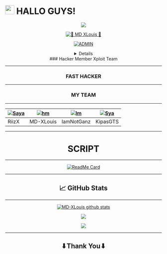 # <img src="https://github.com/TheDudeThatCode/TheDudeThatCode/blob/master/Assets/Hi.gif" width="29px"> HALLO GUYS!
<p align="center">
<img src="https://user-images.githubusercontent.com/MR-X-WHITEJUNIOR/https://www.wallpaperbetter.com/wallpaper/637/464/851/gameglobe-action-adventure-2K-wallpaper.jpg"
  </p>
<br>
<p align="center">
 <a href="#"><img title="🐊 MD XLouis 🐊" src="https://img.shields.io/badge/MD X Louis-green?colorA=%23ff0000&colorB=%23017e40&style=for-the-badge"></a>
</p>
<p align="center">
<a href="https://github.com/MD-XLouis"><img title="ADMIN" src="https://img.shields.io/badge/AUTHOR-MD XLouis-blue.svg?style=for-the-badge&logo=github"></a>
</p>
<div align="center">
<details>
  
  
  >Slow Or Fast Respons
  
  >VIRTEX Is My Dairy
  
  >Hacker Or Hacker War
  
  </details>
### Hacker Member Xploit Team

--------

### FAST HACKER 
--------
### MY TEAM
---------

| [![Saya](https://github.com/Riizx.png?size=100)](https://github.com/RiizX) | [![hm](https://github.com/MD-XLouis.png?size=100)](https://github.com/MD-XLouis) | [![lm](https://github.com/IamNotGanz.png?size=100)](https://github.com/IamNotGanz) | [![Sya](https://github.com/KipasGTS.png?size=100)](https://github.com/KipasGTS)|
|------|------|------|------|
| RiizX | MD-XLouis | IamNotGanz | KipasGTS | [![Saya]
  
  ------------------

# SCRIPT 
---------

<p align="center">
  
[![ReadMe Card](https://github-readme-stats.vercel.app/api/pin/?username=MD-XLouis&repo=MD-XLouis&theme=highcontrast)](https://github.com/MD-XLouis)

</p>

-----------
## 📈 GitHub Stats

-----------

<p align="center">
<a href="https://github.com/MD-XLouis/github-readme-stats">
  <img align="center" src="https://github-readme-stats.anuraghazra1.vercel.app/api?username=MD-XLouis&show_icons=true&include_all_commits=true&theme=material-white" alt="MD-XLouis github stats" />
</a>
</p>
  
  <p align="center">
<a href="https://github.com/MD-XLouis/github-readme-stats">
  <!-- Change the `github-readme-stats.anuraghazra1.vercel.app` to `github-readme-stats.vercel.app`  -->
  <img align="center" src="https://github-readme-stats.anuraghazra1.vercel.app/api/top-langs/?username=MD-XLouis&layout=compact&theme=material-white" /
  </p>
   

  <p align="center">
  </a>
  <img src="https://komarev.com/ghpvc/?username=MD-XLouis&label=VIEWS&style=flat-square&color=orange" />
</p>

--------

## ⬇Thank You⬇

  
